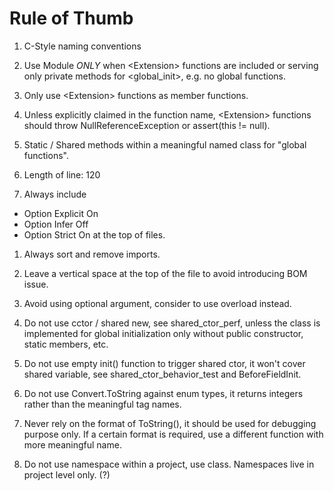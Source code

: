 
Rule of Thumb
==========

1. C-Style naming conventions

1. Use Module *ONLY* when \<Extension\> functions are included or serving only
   private methods for \<global\_init\>, e.g. no global functions.

1. Only use \<Extension\> functions as member functions.

1. Unless explicitly claimed in the function name, \<Extension\> functions
   should throw NullReferenceException or assert(this != null).

1. Static / Shared methods within a meaningful named class for "global
   functions".

1. Length of line: 120

1. Always include
  - Option Explicit On
  - Option Infer Off
  - Option Strict On
   at the top of files.

1. Always sort and remove imports.

1. Leave a vertical space at the top of the file to avoid introducing BOM issue.

1. Avoid using optional argument, consider to use overload instead.

1. Do not use cctor / shared new, see shared\_ctor\_perf, unless the class is
   implemented for global initialization only without public constructor, static
   members, etc.

1. Do not use empty init() function to trigger shared ctor, it won't cover
   shared variable, see shared\_ctor\_behavior\_test and BeforeFieldInit.

1. Do not use Convert.ToString against enum types, it returns integers rather
   than the meaningful tag names.

1. Never rely on the format of ToString(), it should be used for debugging
   purpose only. If a certain format is required, use a different function
   with more meaningful name.

1. Do not use namespace within a project, use class. Namespaces live in project
   level only. (?)
